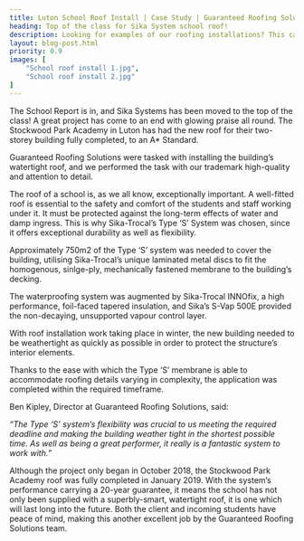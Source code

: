 ```yaml
---
title: Luton School Roof Install | Case Study | Guaranteed Roofing Solutions
heading: Top of the class for Sika System school roof!
description: Looking for examples of our roofing installations? This case study details our work at The Stockwood Park Academy in Luton.
layout: blog-post.html
priority: 0.9
images: [
    "School roof install 1.jpg",
    "School roof install 2.jpg"
]
---
```


The School Report is in, and Sika Systems has been moved to the top of the class! A great project has come to an end with glowing praise all round. The Stockwood Park Academy in Luton has had the new roof for their two-storey building fully completed, to an A* Standard. 

Guaranteed Roofing Solutions were tasked with installing the building’s watertight roof, and we performed the task with our trademark high-quality and attention to detail.

The roof of a school is, as we all know, exceptionally important. A well-fitted roof is essential to the safety and comfort of the students and staff working under it. It must be protected against the long-term effects of water and damp ingress. This is why Sika-Trocal’s Type ‘S’ System was chosen, since it offers exceptional durability as well as flexibility.
 
Approximately 750m2 of the Type ‘S’ system was needed to cover the building, utilising Sika-Trocal’s unique laminated metal discs to fit the homogenous, sinlge-ply, mechanically fastened membrane to the building’s decking.

The waterproofing system was augmented by Sika-Trocal INNOfix, a high performance, foil-faced tapered insulation, and  Sika’s S-Vap 500E provided the non-decaying, unsupported vapour control layer. 

With roof installation work taking place in winter, the new building needed to be weathertight as quickly as possible in order to protect the structure’s interior elements. 

Thanks to the ease with which the Type ‘S’ membrane is able to accommodate roofing details varying in complexity, the application was completed within the required timeframe.

Ben Kipley, Director at Guaranteed Roofing Solutions, said: 

<i>“The Type ‘S’ system’s flexibility was crucial to us meeting the required deadline and making the building weather tight in the shortest possible time. As well as being a great performer, it really is a fantastic system to work with.”</i>

Although the project only began in October 2018, the Stockwood Park Academy roof was fully completed in January 2019. With the system’s performance carrying a 20-year guarantee, it means the school has not only been supplied with a superbly-smart, watertight roof, it is one which will last long into the future. Both the client and incoming students have peace of mind, making this another excellent job by the Guaranteed Roofing Solutions team.
